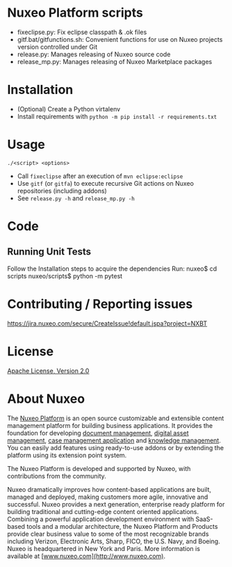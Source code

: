 # Nuxeo Platform scripts

* fixeclipse.py: Fix eclipse classpath & .ok files
* gitf.bat/gitfunctions.sh: Convenient functions for use on Nuxeo projects version controlled under Git
* release.py: Manages releasing of Nuxeo source code
* release_mp.py: Manages releasing of Nuxeo Marketplace packages

# Installation
 - (Optional) Create a Python virtalenv
 - Install requirements with `python -m pip install -r requirements.txt`
# Usage
`./<script> <options>`

* Call `fixeclipse` after an execution of `mvn eclipse:eclipse`
* Use `gitf` (or `gitfa`) to execute recursive Git actions on Nuxeo repositories (including addons)
* See `release.py -h` and `release_mp.py -h`

# Code

## Running Unit Tests
Follow the Installation steps to acquire the dependencies
Run:
    nuxeo$ cd scripts
    nuxeo/scripts$ python -m pytest

# Contributing / Reporting issues
https://jira.nuxeo.com/secure/CreateIssue!default.jspa?project=NXBT

# License

[Apache License, Version 2.0](http://www.apache.org/licenses/LICENSE-2.0.html)

# About Nuxeo

The [Nuxeo Platform](http://www.nuxeo.com/products/content-management-platform/) is an open source customizable and extensible content management platform for building business applications. It provides the foundation for developing [document management](http://www.nuxeo.com/solutions/document-management/), [digital asset management](http://www.nuxeo.com/solutions/digital-asset-management/), [case management application](http://www.nuxeo.com/solutions/case-management/) and [knowledge management](http://www.nuxeo.com/solutions/advanced-knowledge-base/). You can easily add features using ready-to-use addons or by extending the platform using its extension point system.

The Nuxeo Platform is developed and supported by Nuxeo, with contributions from the community.

Nuxeo dramatically improves how content-based applications are built, managed and deployed, making customers more agile, innovative and successful. Nuxeo provides a next generation, enterprise ready platform for building traditional and cutting-edge content oriented applications. Combining a powerful application development environment with
SaaS-based tools and a modular architecture, the Nuxeo Platform and Products provide clear business value to some of the most recognizable brands including Verizon, Electronic Arts, Sharp, FICO, the U.S. Navy, and Boeing. Nuxeo is headquartered in New York and Paris.
More information is available at [www.nuxeo.com](http://www.nuxeo.com).

